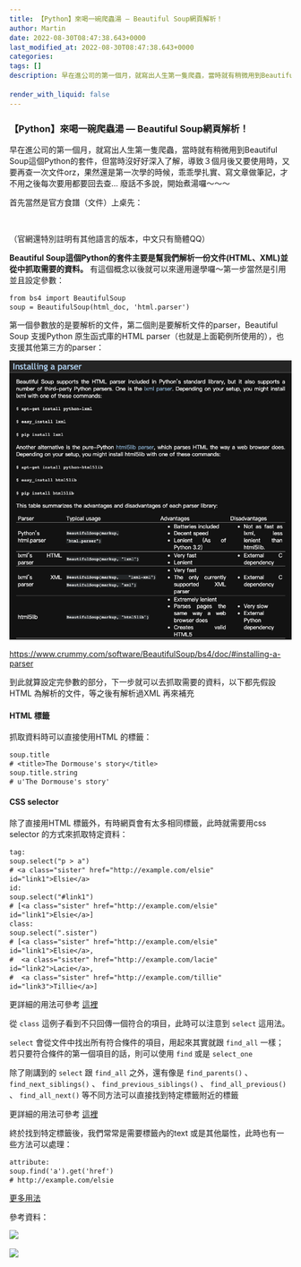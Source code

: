 ```yaml
---
title: 【Python】來喝一碗爬蟲湯 — Beautiful Soup網頁解析！
author: Martin
date: 2022-08-30T08:47:38.643+0000
last_modified_at: 2022-08-30T08:47:38.643+0000
categories: 
tags: []
description: 早在進公司的第一個月，就寫出人生第一隻爬蟲，當時就有稍微用到Beautiful Soup這個Python的套件，但當時沒好好深入了解，導致３個月後又要使用時，又要再查一次文件orz，果然還是第一次學的時候，乖乖學扎實、寫文章做筆記，才不用之後每次要用都要回去查……

render_with_liquid: false
---
```


### 【Python】來喝一碗爬蟲湯 — Beautiful Soup網頁解析！

早在進公司的第一個月，就寫出人生第一隻爬蟲，當時就有稍微用到Beautiful Soup這個Python的套件，但當時沒好好深入了解，導致３個月後又要使用時，又要再查一次文件orz，果然還是第一次學的時候，乖乖學扎實、寫文章做筆記，才不用之後每次要用都要回去查…
廢話不多說，開始煮湯囉～～～

首先當然是官方食譜（文件）上桌先：


[![]()](https://www.crummy.com/software/BeautifulSoup/bs4/doc/#)


（官網還特別註明有其他語言的版本，中文只有簡體QQ）

**Beautiful Soup這個Python的套件主要是幫我們解析一份文件\(HTML、XML\)並從中抓取需要的資料。** 有這個概念以後就可以來邊用邊學囉～第一步當然是引用並且設定參數：
```
from bs4 import BeautifulSoup 
soup = BeautifulSoup(html_doc, 'html.parser')
```

第一個參數放的是要解析的文件，第二個則是要解析文件的parser，Beautiful Soup 支援Python 原生函式庫的HTML parser（也就是上面範例所使用的），也支援其他第三方的parser：


![[https://www\.crummy\.com/software/BeautifulSoup/bs4/doc/\#installing\-a\-parser](https://www.crummy.com/software/BeautifulSoup/bs4/doc/#installing-a-parser)](/assets/98852c99ccde/1*nr3B5E2RIU0DzRE_rkMfig.png)

[https://www\.crummy\.com/software/BeautifulSoup/bs4/doc/\#installing\-a\-parser](https://www.crummy.com/software/BeautifulSoup/bs4/doc/#installing-a-parser)

到此就算設定完參數的部分，下一步就可以去抓取需要的資料，以下都先假設HTML 為解析的文件，等之後有解析過XML 再來補充
#### HTML 標籤

抓取資料時可以直接使用HTML 的標籤：
```
soup.title
# <title>The Dormouse's story</title>
soup.title.string
# u'The Dormouse's story'
```
#### CSS selector

除了直接用HTML 標籤外，有時網頁會有太多相同標籤，此時就需要用css selector 的方式來抓取特定資料：
```
tag: 
soup.select("p > a")
# <a class="sister" href="http://example.com/elsie" id="link1">Elsie</a>
id: 
soup.select("#link1")
# [<a class="sister" href="http://example.com/elsie" id="link1">Elsie</a>]
class: 
soup.select(".sister")
# [<a class="sister" href="http://example.com/elsie" id="link1">Elsie</a>,
#  <a class="sister" href="http://example.com/lacie" id="link2">Lacie</a>,
#  <a class="sister" href="http://example.com/tillie" id="link3">Tillie</a>]
```

更詳細的用法可參考 [這裡](https://www.crummy.com/software/BeautifulSoup/bs4/doc/#css-selectors)

從 `class` 這例子看到不只回傳一個符合的項目，此時可以注意到 `select` 這用法。

`select` 會從文件中找出所有符合條件的項目，用起來其實就跟 `find_all` 一樣；若只要符合條件的第一個項目的話，則可以使用 `find` 或是 `select_one`

除了剛講到的 `select` 跟 `find_all` 之外，還有像是 `find_parents()` 、 `find_next_siblings()` 、 `find_previous_siblings()` 、 `find_all_previous()` 、 `find_all_next()` 等不同方法可以直接找到特定標籤附近的標籤

更詳細的用法可參考 [這裡](https://www.crummy.com/software/BeautifulSoup/bs4/doc/#find-parents-and-find-parent)

終於找到特定標籤後，我們常常是需要標籤內的text 或是其他屬性，此時也有一些方法可以處理：
```
attribute:
soup.find('a').get('href')
# http://example.com/elsie
```

[更多用法](https://www.crummy.com/software/BeautifulSoup/bs4/doc/#going-down)

參考資料：


[![](https://i.imgur.com/KoCvRk9.png)](https://ithelp.ithome.com.tw/articles/10196817)



[![](https://i.imgur.com/lWwjf3Q.png)](https://ithelp.ithome.com.tw/articles/10204390)



[![]()](https://www.crummy.com/software/BeautifulSoup/bs4/doc/#)






